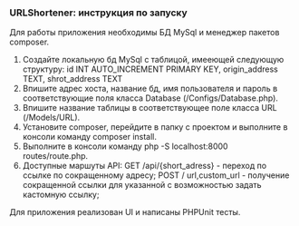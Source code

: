 ### URLShortener: инструкция по запуску
Для работы приложения необходимы БД MySql и менеджер пакетов composer.

1. Создайте локальную бд MySql с таблицой, имееющей следующую структуру:
  id INT AUTO_INCREMENT PRIMARY KEY,
  origin_address TEXT,
  shrot_address TEXT
2. Впишите адрес хоста, название бд, имя пользователя и пароль в соответствующие поля класса Database (/Configs/Database.php).
3. Впишите название таблицы в соответствующее поле класса URL (/Models/URL).
4. Установите composer, перейдите в папку с проектом и  выполните в консоли команду composer install.
5. Выполните в консоли команду php -S localhost:8000 routes/route.php.
6. Доступные маршуты API:
GET /api/{short_adress} - переход по ссылке по сокращенному адресу;
POST / url,custom_url - получение сокращенной ссылки для указанной с возможностью задать кастомную ссылку;

Для приложения реализован UI и написаны PHPUnit тесты.

